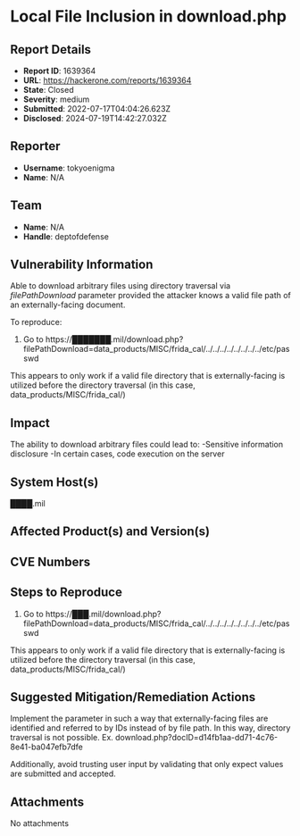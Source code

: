 # Local File Inclusion in download.php

## Report Details
- **Report ID**: 1639364
- **URL**: https://hackerone.com/reports/1639364
- **State**: Closed
- **Severity**: medium
- **Submitted**: 2022-07-17T04:04:26.623Z
- **Disclosed**: 2024-07-19T14:42:27.032Z

## Reporter
- **Username**: tokyoenigma
- **Name**: N/A

## Team
- **Name**: N/A
- **Handle**: deptofdefense

## Vulnerability Information
Able to download arbitrary files using directory traversal via *filePathDownload* parameter provided the attacker knows a valid file path of an externally-facing document.

To reproduce:
1. Go to https://███████.mil/download.php?filePathDownload=data_products/MISC/frida_cal/../../../../../../../../etc/passwd

This appears to only work if a valid file directory that is externally-facing is utilized before the directory traversal (in this case, data_products/MISC/frida_cal/)

## Impact

The ability to download arbitrary files could lead to:
-Sensitive information disclosure
-In certain cases, code execution on the server

## System Host(s)
████.mil

## Affected Product(s) and Version(s)


## CVE Numbers


## Steps to Reproduce
1. Go to https://███.mil/download.php?filePathDownload=data_products/MISC/frida_cal/../../../../../../../../etc/passwd

This appears to only work if a valid file directory that is externally-facing is utilized before the directory traversal (in this case, data_products/MISC/frida_cal/)

## Suggested Mitigation/Remediation Actions
Implement the parameter in such a way that externally-facing files are identified and referred to by IDs instead of by file path. In this way, directory traversal is not possible.
Ex. download.php?docID=d14fb1aa-dd71-4c76-8e41-ba047efb7dfe

Additionally, avoid trusting user input by validating that only expect values are submitted and accepted.



## Attachments
No attachments
